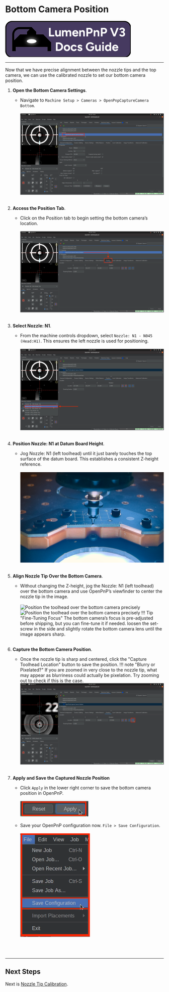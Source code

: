 # Bottom Camera Position

![](../../calibration/img/lumenpnp-v3-docs-logo-small.png)

---

Now that we have precise alignment between the nozzle tips and the top camera, we can use the calibrated nozzle to set our bottom camera position.

1. **Open the Bottom Camera Settings**.
    * Navigate to `Machine Setup > Cameras > OpenPnpCaptureCamera Bottom`.<br/><br/>
     ![Select the bottom camera](../../../openpnp/v4/calibration/7-bottom-camera-position/images/01-navigate-to-bottom-camera-settings.webp)
<br/><br/>

2. **Access the Position Tab**.
    * Click on the Position tab to begin setting the bottom camera’s location.<br/><br/>
     ![Select the position tab](../../../openpnp/v4/calibration/7-bottom-camera-position/images/02-bottom-cam-position-tab.webp)
<br/><br/>

3. **Select Nozzle: N1**.
    * From the machine controls dropdown, select `Nozzle: N1 - N045 (Head:H1)`. This ensures the left nozzle is used for positioning.<br/><br/>
     ![Select nozzle from machine control dropdown](../../../openpnp/v4/calibration/7-bottom-camera-position/images/03-select-nozzle-n1-from-machine-controls.webp)
<br/><br/>

4. **Position Nozzle: N1 at Datum Board Height**.
    * Jog Nozzle: N1 (left toolhead) until it just barely touches the top surface of the datum board. This establishes a consistent Z-height reference.<br/><br/>
     ![Position the toolhead over the bottom camera](../../../openpnp/v4/calibration/2-connect-to-machine/images/25-touch-nozzle-to-datum-board.webp)
<br/><br/>

5. **Align Nozzle Tip Over the Bottom Camera**.
    * Without changing the Z-height, jog the Nozzle: N1 (left toolhead) over the bottom camera and use OpenPnP’s viewfinder to center the nozzle tip in the image.<br/><br/>
     ![Position the toolhead over the bottom camera precisely](images/n1-at-datum-height.webp)
     ![Position the toolhead over the bottom camera precisely](images/n1-datum-height-over-cam.webp)
    !!! Tip "Fine-Tuning Focus"
        The bottom camera’s focus is pre-adjusted before shipping, but you can fine-tune it if needed. loosen the set-screw in the side and slightly rotate the bottom camera lens until the image appears sharp.
<br/><br/>

6. **Capture the Bottom Camera Position**.
    * Once the nozzle tip is sharp and centered, click the "Capture Toolhead Location" button to save the position.
    !!! note "Blurry or Pixelated?"
        If you are zoomed in very close to the nozzle tip, what may appear as blurriness could actually be pixelation. Try zooming out to check if this is the case.
     ![Store the camera location](../../../openpnp/v4/calibration/7-bottom-camera-position/images/04-capture-bottom-camera-position.webp)
<br/><br/>

7. **Apply and Save the Captured Nozzle Position**
    * Click `Apply` in the lower right corner to save the bottom camera position in OpenPnP.<br/><br/>
     ![Save the camera location](../../../openpnp/v4/calibration/2-connect-to-machine/images/apply-button.webp)<br/><br/>
    * Save your OpenPnP configuration now. `File > Save Configuration`.<br/><br/>
      ![Save your config now](../../../openpnp/v4/calibration/2-connect-to-machine/images/save-config.webp)<br/><br/>
<br/><br/>

---

## Next Steps

Next is [Nozzle Tip Calibration](../8-nozzle-tip-calibration/nozzle-tip-calibration.md).

